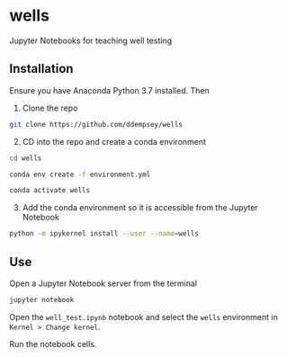 # wells
Jupyter Notebooks for teaching well testing

## Installation

Ensure you have Anaconda Python 3.7 installed. Then

1. Clone the repo

```bash
git clone https://github.com/ddempsey/wells
```

2. CD into the repo and create a conda environment

```bash
cd wells

conda env create -f environment.yml

conda activate wells
```

3. Add the conda environment so it is accessible from the Jupyter Notebook

```bash
python -m ipykernel install --user --name=wells
```

## Use

Open a Jupyter Notebook server from the terminal

```bash
jupyter notebook
```

Open the `well_test.ipynb` notebook and select the `wells` environment in `Kernel > Change kernel`.

Run the notebook cells.